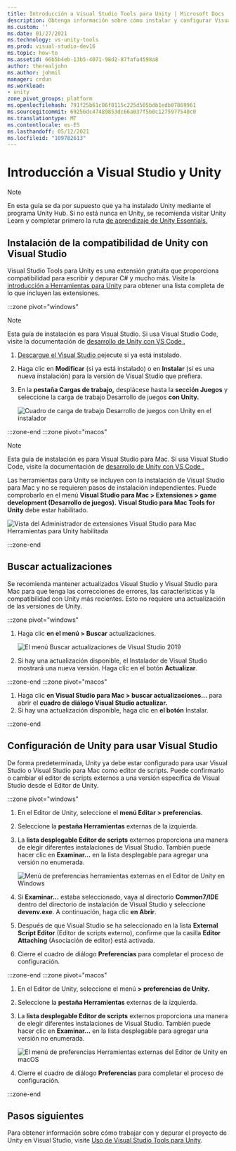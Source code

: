 ```yaml
---
title: Introducción a Visual Studio Tools para Unity | Microsoft Docs
description: Obtenga información sobre cómo instalar y configurar Visual Studio desarrollo de Unity.
ms.custom: ''
ms.date: 01/27/2021
ms.technology: vs-unity-tools
ms.prod: visual-studio-dev16
ms.topic: how-to
ms.assetid: 66b5b4eb-13b5-4071-98d2-87fafa4598a8
author: therealjohn
ms.author: johmil
manager: crdun
ms.workload:
- unity
zone_pivot_groups: platform
ms.openlocfilehash: 791f25b61c86f0115c225d505bdb1edb07869961
ms.sourcegitcommit: 69256dc47489853dc66a037f5b0c1275977540c0
ms.translationtype: MT
ms.contentlocale: es-ES
ms.lasthandoff: 05/12/2021
ms.locfileid: "109782613"
---
```

# <a name="get-started-with-visual-studio-and-unity"></a>Introducción a Visual Studio y Unity

> [!NOTE]
> En esta guía se da por supuesto que ya ha instalado Unity mediante el programa Unity Hub. Si no está nunca en Unity, se recomienda visitar Unity Learn y completar primero la ruta [de aprendizaje de Unity Essentials.](https://learn.unity.com/pathway/unity-essentials)

## <a name="install-unity-support-for-visual-studio"></a>Instalación de la compatibilidad de Unity con Visual Studio

Visual Studio Tools para Unity es una extensión gratuita que proporciona compatibilidad para escribir y depurar C# y mucho más. Visite la [introducción a Herramientas para Unity](./visual-studio-tools-for-unity.md) para obtener una lista completa de lo que incluyen las extensiones.

:::zone pivot="windows"

> [!NOTE]
> Esta guía de instalación es para Visual Studio. Si usa Visual Studio Code, visite la documentación de [desarrollo de Unity con VS Code .](https://code.visualstudio.com/docs/other/unity)

1. [Descargue el Visual Studio o](/visualstudio/install/install-visual-studio.md)ejecute si ya está instalado.
2. Haga clic en **Modificar** (si ya está instalado) o en **Instalar** (si es una nueva instalación) para la versión de Visual Studio que prefiera.
3. En la **pestaña Cargas de trabajo,** desplácese hasta la **sección Juegos** y seleccione la carga de trabajo Desarrollo de juegos **con Unity.**

    ![Cuadro de carga de trabajo Desarrollo de juegos con Unity en el instalador](../media/vs/unity-workload.png)

:::zone-end
:::zone pivot="macos"

> [!NOTE]
> Esta guía de instalación es para Visual Studio para Mac. Si usa Visual Studio Code, visite la documentación de [desarrollo de Unity con VS Code .](https://code.visualstudio.com/docs/other/unity)

Las herramientas para Unity se incluyen con la instalación de Visual Studio para Mac y no se requieren pasos de instalación independientes. Puede comprobarlo en el menú **Visual Studio para Mac > Extensiones > game development (Desarrollo de juegos).** **Visual Studio para Mac Tools for Unity** debe estar habilitado.

![Vista del Administrador de extensiones Visual Studio para Mac Herramientas para Unity habilitada](../media/vsm/unity-workload.png)

:::zone-end

## <a name="check-for-updates"></a>Buscar actualizaciones

Se recomienda mantener actualizados Visual Studio y Visual Studio para Mac para que tenga las correcciones de errores, las características y la compatibilidad con Unity más recientes. Esto no requiere una actualización de las versiones de Unity.

:::zone pivot="windows"

1. Haga clic **en el menú > Buscar** actualizaciones.

    ![El menú Buscar actualizaciones de Visual Studio 2019](../media/vs/check-for-updates.png)

2. Si hay una actualización disponible, el Instalador de Visual Studio mostrará una nueva versión. Haga clic en el botón **Actualizar**.

:::zone-end
:::zone pivot="macos"

1. Haga clic **en Visual Studio para Mac > buscar actualizaciones...** para abrir el **cuadro de diálogo Visual Studio actualizar.**
2. Si hay una actualización disponible, haga clic en **el botón** Instalar.

:::zone-end

## <a name="configure-unity-to-use-visual-studio"></a>Configuración de Unity para usar Visual Studio

De forma predeterminada, Unity ya debe estar configurado para usar Visual Studio o Visual Studio para Mac como editor de scripts. Puede confirmarlo o cambiar el editor de scripts externos a una versión específica de Visual Studio desde el Editor de Unity.

:::zone pivot="windows"

1. En el Editor de Unity, seleccione el **menú Editar > preferencias.**
2. Seleccione la **pestaña Herramientas** externas de la izquierda.
3. La **lista desplegable Editor de scripts** externos proporciona una manera de elegir diferentes instalaciones de Visual Studio. También puede hacer clic en **Examinar...** en la lista desplegable para agregar una versión no enumerada.

    ![Menú de preferencias herramientas externas en el Editor de Unity en Windows](../media/vs/preferences-external-tools.png)

4. Si **Examinar...** estaba seleccionado, vaya al directorio **Common7/IDE** dentro del directorio de instalación de Visual Studio y seleccione **devenv.exe**. A continuación, haga clic **en Abrir**.
5. Después de que Visual Studio se ha seleccionado en la lista **External Script Editor** (Editor de scripts externo), confirme que la casilla **Editor Attaching** (Asociación de editor) está activada.
6. Cierre el cuadro de diálogo **Preferencias** para completar el proceso de configuración.

:::zone-end
:::zone pivot="macos"

1. En el Editor de Unity, seleccione el menú **> preferencias de Unity.**
2. Seleccione la **pestaña Herramientas** externas de la izquierda.
3. La **lista desplegable Editor de scripts** externos proporciona una manera de elegir diferentes instalaciones de Visual Studio. También puede hacer clic en **Examinar...** en la lista desplegable para agregar una versión no enumerada.

    ![El menú de preferencias Herramientas externas del Editor de Unity en macOS](../media/vsm/preferences-external-tools.png)

4. Cierre el cuadro de diálogo **Preferencias** para completar el proceso de configuración.

:::zone-end

## <a name="next-steps"></a>Pasos siguientes

 Para obtener información sobre cómo trabajar con y depurar el proyecto de Unity en Visual Studio, visite [Uso de Visual Studio Tools para Unity](using-visual-studio-tools-for-unity.md).
